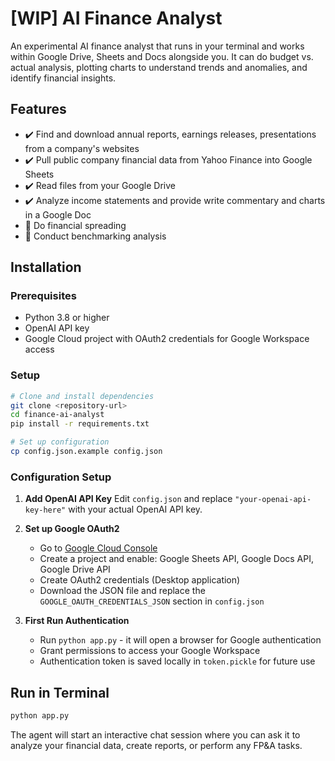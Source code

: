 # [WIP] AI Finance Analyst

An experimental AI finance analyst that runs in your terminal and works within Google Drive, Sheets and Docs alongside you. It can do budget vs. actual analysis, plotting charts to understand trends and anomalies, and identify financial insights.

## Features

- ✔️ Find and download annual reports, earnings releases, presentations from a company's websites
- ✔️ Pull public company financial data from Yahoo Finance into Google Sheets
- ✔️ Read files from your Google Drive
- ✔️ Analyze income statements and provide write commentary and charts in a Google Doc
- 🚧 Do financial spreading
- 🚧 Conduct benchmarking analysis

## Installation

### Prerequisites

- Python 3.8 or higher
- OpenAI API key
- Google Cloud project with OAuth2 credentials for Google Workspace access

### Setup

```bash
# Clone and install dependencies
git clone <repository-url>
cd finance-ai-analyst
pip install -r requirements.txt

# Set up configuration
cp config.json.example config.json
```

### Configuration Setup

1. **Add OpenAI API Key**
   Edit `config.json` and replace `"your-openai-api-key-here"` with your actual OpenAI API key.

2. **Set up Google OAuth2**
   - Go to [Google Cloud Console](https://console.cloud.google.com/)
   - Create a project and enable: Google Sheets API, Google Docs API, Google Drive API
   - Create OAuth2 credentials (Desktop application)
   - Download the JSON file and replace the `GOOGLE_OAUTH_CREDENTIALS_JSON` section in `config.json`

3. **First Run Authentication**
   - Run `python app.py` - it will open a browser for Google authentication
   - Grant permissions to access your Google Workspace
   - Authentication token is saved locally in `token.pickle` for future use

## Run in Terminal

```bash
python app.py
```

The agent will start an interactive chat session where you can ask it to analyze your financial data, create reports, or perform any FP&A tasks.
